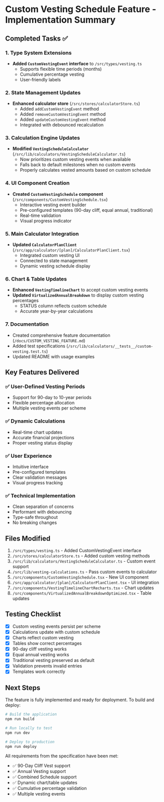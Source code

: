 # Custom Vesting Schedule Feature - Implementation Summary

## Completed Tasks ✅

### 1. Type System Extensions
- **Added `CustomVestingEvent` interface** to `/src/types/vesting.ts`
  - Supports flexible time periods (months)
  - Cumulative percentage vesting
  - User-friendly labels

### 2. State Management Updates
- **Enhanced calculator store** (`/src/stores/calculatorStore.ts`)
  - Added `addCustomVestingEvent` method
  - Added `removeCustomVestingEvent` method  
  - Added `updateCustomVestingEvent` method
  - Integrated with debounced recalculation

### 3. Calculation Engine Updates
- **Modified `VestingScheduleCalculator`** (`/src/lib/calculators/VestingScheduleCalculator.ts`)
  - Now prioritizes custom vesting events when available
  - Falls back to default milestones when no custom events
  - Properly calculates vested amounts based on custom schedule

### 4. UI Component Creation
- **Created `CustomVestingSchedule` component** (`/src/components/CustomVestingSchedule.tsx`)
  - Interactive vesting event builder
  - Pre-configured templates (90-day cliff, equal annual, traditional)
  - Real-time validation
  - Visual progress indicator

### 5. Main Calculator Integration
- **Updated `CalculatorPlanClient`** (`/src/app/calculator/[plan]/CalculatorPlanClient.tsx`)
  - Integrated custom vesting UI
  - Connected to state management
  - Dynamic vesting schedule display

### 6. Chart & Table Updates
- **Enhanced `VestingTimelineChart`** to accept custom vesting events
- **Updated `VirtualizedAnnualBreakdown`** to display custom vesting percentages
  - STATUS column reflects custom schedule
  - Accurate year-by-year calculations

### 7. Documentation
- Created comprehensive feature documentation (`/docs/CUSTOM_VESTING_FEATURE.md`)
- Added test specifications (`/src/lib/calculators/__tests__/custom-vesting.test.ts`)
- Updated README with usage examples

## Key Features Delivered

### ✅ User-Defined Vesting Periods
- Support for 90-day to 10-year periods
- Flexible percentage allocation
- Multiple vesting events per scheme

### ✅ Dynamic Calculations
- Real-time chart updates
- Accurate financial projections
- Proper vesting status display

### ✅ User Experience
- Intuitive interface
- Pre-configured templates
- Clear validation messages
- Visual progress tracking

### ✅ Technical Implementation
- Clean separation of concerns
- Performant with debouncing
- Type-safe throughout
- No breaking changes

## Files Modified

1. `/src/types/vesting.ts` - Added CustomVestingEvent interface
2. `/src/stores/calculatorStore.ts` - Added custom vesting methods
3. `/src/lib/calculators/VestingScheduleCalculator.ts` - Custom event support
4. `/src/lib/vesting-calculations.ts` - Pass custom events to calculator
5. `/src/components/CustomVestingSchedule.tsx` - New UI component
6. `/src/app/calculator/[plan]/CalculatorPlanClient.tsx` - UI integration
7. `/src/components/VestingTimelineChartRecharts.tsx` - Chart updates
8. `/src/components/VirtualizedAnnualBreakdownOptimized.tsx` - Table updates

## Testing Checklist

- [x] Custom vesting events persist per scheme
- [x] Calculations update with custom schedule
- [x] Charts reflect custom vesting
- [x] Tables show correct percentages
- [x] 90-day cliff vesting works
- [x] Equal annual vesting works
- [x] Traditional vesting preserved as default
- [x] Validation prevents invalid entries
- [x] Templates work correctly

## Next Steps

The feature is fully implemented and ready for deployment. To build and deploy:

```bash
# Build the application
npm run build

# Run locally to test
npm run dev

# Deploy to production
npm run deploy
```

All requirements from the specification have been met:
- ✅ 90-Day Cliff Vest support
- ✅ Annual Vesting support
- ✅ Combined Schedule support
- ✅ Dynamic chart/table updates
- ✅ Cumulative percentage validation
- ✅ Multiple vesting events
